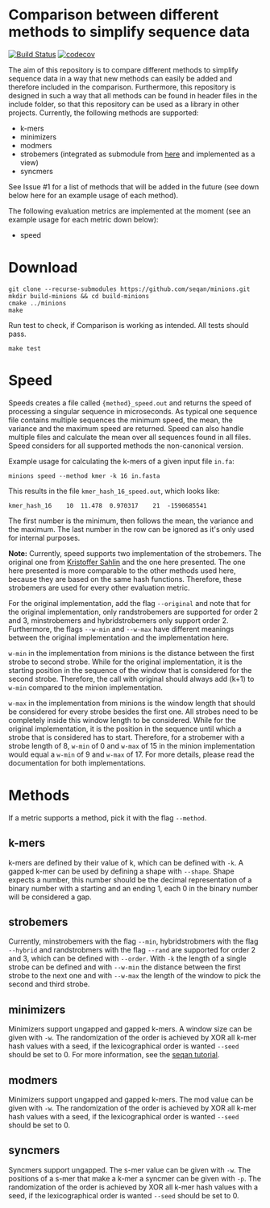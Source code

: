 # Comparison between different methods to simplify sequence data

[![Build Status](https://github.com/seqan/app-template/workflows/App%20CI/badge.svg)](https://github.com/seqan/app-template/actions?query=branch%3Amaster+workflow%3A%22App+CI%22) [![codecov](https://codecov.io/gh/seqan/minions/branch/master/graph/badge.svg?token=SJVMYRUKW2)](https://codecov.io/gh/seqan/minions)

The aim of this repository is to compare different methods to simplify sequence data in a way that new methods can
easily be added and therefore included in the comparison. Furthermore, this repository is designed in such a way that
all methods can be found in header files in the include folder, so that this repository can be used as a library in
other projects.
Currently, the following methods are supported:

- k-mers
- minimizers
- modmers
- strobemers (integrated as submodule from [here](https://github.com/ksahlin/strobemers) and implemented as a view)
- syncmers

See Issue #1 for a list of methods that will be added in the future (see down below here for an example usage of each method).

The following evaluation metrics are implemented at the moment (see an example usage for each metric down below):

- speed

# Download
```
git clone --recurse-submodules https://github.com/seqan/minions.git
mkdir build-minions && cd build-minions
cmake ../minions
make
```
Run test to check, if Comparison is working as intended. All tests should pass.
```
make test
```

# Speed

Speeds creates a file called `{method}_speed.out` and returns the speed of processing a singular sequence in microseconds. As typical one sequence file contains multiple sequences the minimum speed, the mean, the variance and the maximum speed are returned. Speed can also handle multiple files and calculate the mean over all sequences found in all files. Speed considers for all supported methods the non-canonical version.

Example usage for calculating the k-mers of a given input file `in.fa`:
```
minions speed --method kmer -k 16 in.fasta
```

This results in the file `kmer_hash_16_speed.out`, which looks like:
```
kmer_hash_16	10	11.478	0.970317	21	-1590685541
```

The first number is the minimum, then follows the mean, the variance and the maximum. The last number in the row can be ignored as it's only used for internal purposes.

**Note:**
Currently, speed supports two implementation of the strobemers. The original one from [Kristoffer Sahlin](https://github.com/ksahlin/strobemers) and the one here presented. The one here presented is more comparable to the other methods used here, because they are based on the same hash functions. Therefore, these strobemers are used for every other evaluation metric.

For the original implementation, add the flag `--original` and note that for the original implementation, only randstrobemers are supported for order 2 and 3, minstrobemers and hybridstrobemers only support order 2. Furthermore, the flags `--w-min` and `--w-max` have different meanings between the original implementation and the implementation here.

`w-min` in the implementation from minions is the distance between the first strobe to second strobe. While for the original implementation, it is the starting position in the sequence of the window that is considered for the second strobe. Therefore, the call with original should always add (k+1) to `w-min` compared to the minion implementation.

`w-max` in the implementation from minions is the window length that should be considered for every strobe besides the first one. All strobes need to be completely inside this window length to be considered. While for the original implementation, it is the position in the sequence until which a strobe that is considered has to start. Therefore, for a strobemer with a strobe length of 8, `w-min` of 0 and `w-max` of 15 in the minion implementation would equal a `w-min` of 9 and `w-max` of 17. For more details, please read the documentation for both implementations.

# Methods

If a metric supports a method, pick it with the flag `--method`.

## k-mers

k-mers are defined by their value of k, which can be defined with `-k`. A gapped k-mer can be used by defining a shape with `--shape`. Shape expects a number, this number should be the decimal representation of a binary number with a starting and an ending 1, each 0 in the binary number will be considered a gap.  

## strobemers

Currently, minstrobemers with the flag `--min`, hybridstrobmers with the flag `--hybrid` and randstrobmers with the flag `--rand` are supported for order 2 and 3, which can be defined with `--order`.
With `-k` the length of a single strobe can be defined and with `--w-min` the distance between the first strobe to the next one and with `--w-max` the length of the window to pick the second and third strobe.

## minimizers

Minimizers support ungapped and gapped k-mers. A window size can be given with `-w`. The randomization of the order is achieved by XOR all k-mer hash values with a seed, if the lexicographical order is wanted `--seed` should be set to 0. For more information, see the [seqan tutorial](http://docs.seqan.de/seqan/3-master-user/tutorial_minimiser.html).

## modmers

Minimizers support ungapped and gapped k-mers. The mod value can be given with `-w`. The randomization of the order is achieved by XOR all k-mer hash values with a seed, if the lexicographical order is wanted `--seed` should be set to 0.

## syncmers

Syncmers support ungapped. The s-mer value can be given with `-w`. The positions of a s-mer that make a k-mer a syncmer can be given with `-p`. The randomization of the order is achieved by XOR all k-mer hash values with a seed, if the lexicographical order is wanted `--seed` should be set to 0.
